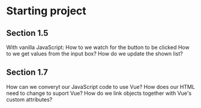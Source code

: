 # Starting project

## Section 1.5

With vanilla JavaScript:
How to we watch for the button to be clicked
How to we get values from the input box?
How do we update the shown list?

## Section 1.7

How can we converyt our JavaScript code to use Vue?
How does our HTML need to change to suport Vue?
How do we link objects together with Vue's custom attributes?
